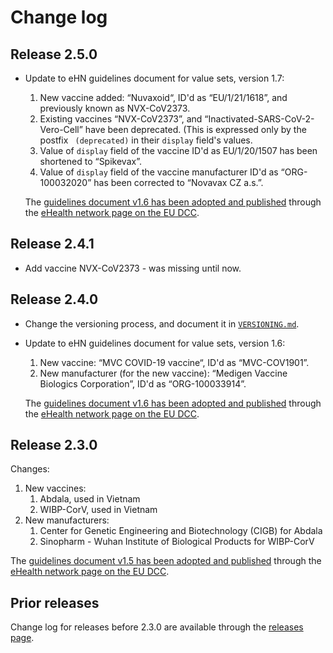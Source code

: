 # Change log

## Release 2.5.0

* Update to eHN guidelines document for value sets, version 1.7:
    1. New vaccine added: “Nuvaxoid“, ID'd as “EU/1/21/1618”, and previously known as NVX-CoV2373.
    2. Existing vaccines “NVX-CoV2373”, and “Inactivated-SARS-CoV-2-Vero-Cell” have been deprecated.
       (This is expressed only by the postfix ` (deprecated)` in their `display` field's values. 
    3. Value of `display` field of the vaccine ID'd as EU/1/20/1507 has been shortened to “Spikevax”.
    4. Value of `display` field of the vaccine manufacturer ID'd as “ORG-100032020” has been corrected to “Novavax CZ a.s.”.

  The [guidelines document v1.6 has been adopted and published](https://ec.europa.eu/health/sites/default/files/ehealth/docs/digital-green-value-sets_en.pdf) through the [eHealth network page on the EU DCC](https://ec.europa.eu/health/ehealth/covid-19_en).


## Release 2.4.1

* Add vaccine NVX-CoV2373 - was missing until now.


## Release 2.4.0

* Change the versioning process, and document it in [`VERSIONING.md`](./VERSIONING.md).

* Update to eHN guidelines document for value sets, version 1.6:
   1. New vaccine: “MVC COVID-19 vaccine“, ID'd as “MVC-COV1901”.
   2. New manufacturer (for the new vaccine): “Medigen Vaccine Biologics Corporation”, ID'd as “ORG-100033914”.

    The [guidelines document v1.6 has been adopted and published](https://ec.europa.eu/health/sites/default/files/ehealth/docs/digital-green-value-sets_en.pdf) through the [eHealth network page on the EU DCC](https://ec.europa.eu/health/ehealth/covid-19_en).


## Release 2.3.0

Changes:

1. New vaccines:
    1. Abdala, used in Vietnam
    2. WIBP-CorV, used in Vietnam
2. New manufacturers:
    1. Center for Genetic Engineering and Biotechnology (CIGB) for Abdala
    2. Sinopharm - Wuhan Institute of Biological Products for WIBP-CorV

The [guidelines document v1.5 has been adopted and published](https://ec.europa.eu/health/sites/default/files/ehealth/docs/digital-green-value-sets_en.pdf) through the [eHealth network page on the EU DCC](https://ec.europa.eu/health/ehealth/covid-19_en).


## Prior releases

Change log for releases before 2.3.0 are available through the [releases page](https://github.com/ehn-dcc-development/ehn-dcc-valuesets/releases).

